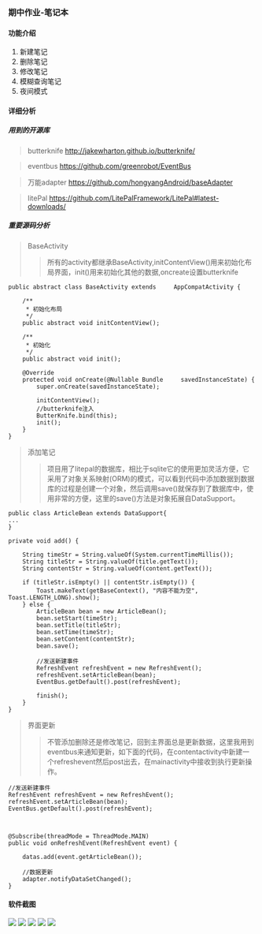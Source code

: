 ### 期中作业-笔记本
#### 功能介绍
1. 新建笔记
2. 删除笔记
3. 修改笔记
4. 模糊查询笔记
5. 夜间模式

#### 详细分析

##### 用到的开源库
> butterknife http://jakewharton.github.io/butterknife/

> eventbus https://github.com/greenrobot/EventBus

> 万能adapter https://github.com/hongyangAndroid/baseAdapter

> litePal https://github.com/LitePalFramework/LitePal#latest-downloads/

##### 重要源码分析
> BaseActivity
>> 所有的activity都继承BaseActivity,initContentView()用来初始化布局界面，init()用来初始化其他的数据,oncreate设置butterknife


    public abstract class BaseActivity extends     AppCompatActivity {
    
        /**
         * 初始化布局
         */
        public abstract void initContentView();
    
        /**
         * 初始化
         */
        public abstract void init();
    
        @Override
        protected void onCreate(@Nullable Bundle     savedInstanceState) {
            super.onCreate(savedInstanceState);
    
            initContentView();
            //butterknife注入
            ButterKnife.bind(this);
            init();
        }
    }

> 添加笔记
>> 项目用了litepal的数据库，相比于sqlite它的使用更加灵活方便，它采用了对象关系映射(ORM)的模式，可以看到代码中添加数据到数据库的过程是创建一个对象，然后调用save()就保存到了数据库中，使用非常的方便，这里的save()方法是对象拓展自DataSupport。
    
    public class ArticleBean extends DataSupport{
    ...
    }

    private void add() {

        String timeStr = String.valueOf(System.currentTimeMillis());
        String titleStr = String.valueOf(title.getText());
        String contentStr = String.valueOf(content.getText());

        if (titleStr.isEmpty() || contentStr.isEmpty()) {
            Toast.makeText(getBaseContext(), "内容不能为空", Toast.LENGTH_LONG).show();
        } else {
            ArticleBean bean = new ArticleBean();
            bean.setStart(timeStr);
            bean.setTitle(titleStr);
            bean.setTime(timeStr);
            bean.setContent(contentStr);
            bean.save();

            //发送新建事件
            RefreshEvent refreshEvent = new RefreshEvent();
            refreshEvent.setArticleBean(bean);
            EventBus.getDefault().post(refreshEvent);

            finish();
        }
    }
    
> 界面更新
>> 不管添加删除还是修改笔记，回到主界面总是更新数据，这里我用到eventbus来通知更新，如下面的代码，在contentactivity中新建一个refreshevent然后post出去，在mainactivity中接收到执行更新操作。

    //发送新建事件
    RefreshEvent refreshEvent = new RefreshEvent();
    refreshEvent.setArticleBean(bean);
    EventBus.getDefault().post(refreshEvent);
    
    
    
    @Subscribe(threadMode = ThreadMode.MAIN)
    public void onRefreshEvent(RefreshEvent event) {

        datas.add(event.getArticleBean());

        //数据更新
        adapter.notifyDataSetChanged();
    }
#### 软件截图
![](https://github.com/YigangZhao/MobileSoftwareDevelopment/blob/master/Memo/%E5%9B%BE%E7%89%87/%E4%B8%BB%E7%95%8C%E9%9D%A2.png)
![](https://github.com/YigangZhao/MobileSoftwareDevelopment/blob/master/Memo/%E5%9B%BE%E7%89%87/%E5%88%A0%E9%99%A4.png)
![](https://github.com/YigangZhao/MobileSoftwareDevelopment/blob/master/Memo/%E5%9B%BE%E7%89%87/%E5%A4%9C%E9%97%B4%E6%A8%A1%E5%BC%8F.png)
![](https://github.com/YigangZhao/MobileSoftwareDevelopment/blob/master/Memo/%E5%9B%BE%E7%89%87/%E6%96%B0%E5%BB%BA.png)
![](https://github.com/YigangZhao/MobileSoftwareDevelopment/blob/master/Memo/%E5%9B%BE%E7%89%87/%E6%9F%A5%E6%89%BE.png)
